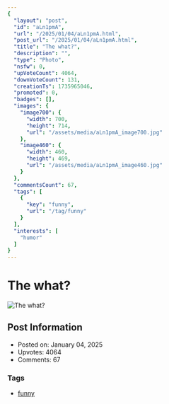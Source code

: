 ```yaml
---
{
  "layout": "post",
  "id": "aLn1pmA",
  "url": "/2025/01/04/aLn1pmA.html",
  "post_url": "/2025/01/04/aLn1pmA.html",
  "title": "The what?",
  "description": "",
  "type": "Photo",
  "nsfw": 0,
  "upVoteCount": 4064,
  "downVoteCount": 131,
  "creationTs": 1735965046,
  "promoted": 0,
  "badges": [],
  "images": {
    "image700": {
      "width": 700,
      "height": 714,
      "url": "/assets/media/aLn1pmA_image700.jpg"
    },
    "image460": {
      "width": 460,
      "height": 469,
      "url": "/assets/media/aLn1pmA_image460.jpg"
    }
  },
  "commentsCount": 67,
  "tags": [
    {
      "key": "funny",
      "url": "/tag/funny"
    }
  ],
  "interests": [
    "humor"
  ]
}
---
```


# The what?

![The what?](/assets/media/aLn1pmA_image700.jpg)

## Post Information

- Posted on: January 04, 2025
- Upvotes: 4064
- Comments: 67

### Tags

- [funny](/tag/funny)

